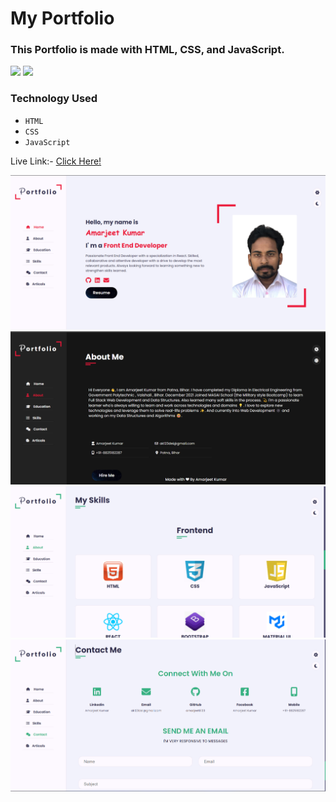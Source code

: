 # My Portfolio

### This Portfolio is made with HTML, CSS, and JavaScript.

![](https://img.shields.io/badge/iNeuron-orange)
![](https://img.shields.io/badge/Hitesh%20Chaoudhry-LCO-g)


### Technology Used
  - ` HTML `
  - ` CSS `
  - ` JavaScript `

Live Link:- [Click Here!](https://amarjeet-portfolio.netlify.app/)

![](./images/1st.png)
![](./images/2nd.png)
![](./images/3rd.png)
![](./images/4th.png)